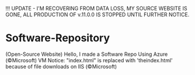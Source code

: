 !!! UPDATE - I'M RECOVERING FROM DATA LOSS, MY SOURCE WEBSITE IS GONE, ALL PRODUCTION OF v.11.0.0 IS STOPPED UNTIL FURTHER NOTICE.
# Software-Repository
(Open-Source Website)
Hello, I made a Software Repo Using Azure (©️Microsoft) VM
Notice: "index.html" is replaced with 'theindex.html' because of file downloads on IIS (©️Microsoft)
